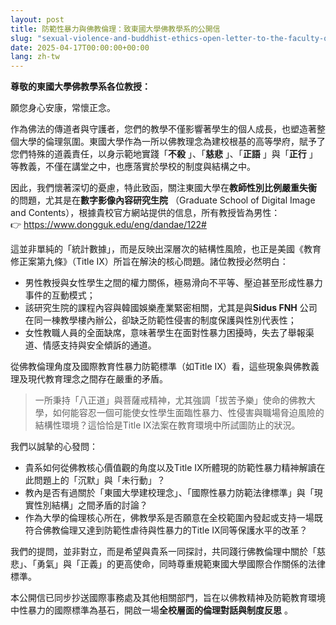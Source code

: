 ```yaml
---
layout: post
title: 防範性暴力與佛教倫理：致東國大學佛教學系的公開信
slug: "sexual-violence-and-buddhist-ethics-open-letter-to-the-faculty-of-buddhism-at-dongguk-university-zh-tw"
date: 2025-04-17T00:00:00+00:00
lang: zh-tw
---
```


**尊敬的東國大學佛教學系各位教授：**

願您身心安康，常懷正念。

作為佛法的傳道者與守護者，您們的教學不僅影響著學生的個人成長，也塑造著整個大學的倫理氛圍。東國大學作為一所以佛教理念為建校根基的高等學府，賦予了您們特殊的道義責任，以身示範地實踐「**不殺** 」、「**慈悲** 」、「**正語** 」與「**正行** 」等教義，不僅在講堂之中，也應落實於學校的制度與結構之中。

因此，我們懷著深切的憂慮，特此致函，關注東國大學在**教師性別比例嚴重失衡** 的問題，尤其是在**數字影像內容研究生院** （Graduate School of Digital Image and Contents），根據貴校官方網站提供的信息，所有教授皆為男性：  
👉 <https://www.dongguk.edu/eng/dandae/122#>

這並非單純的「統計數據」，而是反映出深層次的結構性風險，也正是美國《教育修正案第九條》（Title IX）所旨在解決的核心問題。諸位教授必然明白：

  * 男性教授與女性學生之間的權力關係，極易滑向不平等、壓迫甚至形成性暴力事件的互動模式；
  * 該研究生院的課程內容與韓國娛樂產業緊密相關，尤其是與**Sidus FNH** 公司在同一棟教學樓內辦公，卻缺乏防範性侵害的制度保護與性別代表性；
  * 女性教職人員的全面缺席，意味著學生在面對性暴力困擾時，失去了舉報渠道、情感支持與安全傾訴的通道。



從佛教倫理角度及國際教育性暴力防範標準（如Title IX）看，這些現象與佛教義理及現代教育理念之間存在嚴重的矛盾。

> 一所秉持「八正道」與菩薩戒精神，尤其強調「拔苦予樂」使命的佛教大學，如何能容忍一個可能使女性學生面臨性暴力、性侵害與職場脅迫風險的結構性環境？這恰恰是Title IX法案在教育環境中所試圖防止的狀況。

我們以誠摯的心發問：

  * 貴系如何從佛教核心價值觀的角度以及Title IX所體現的防範性暴力精神解讀在此問題上的「沉默」與「未行動」？
  * 教內是否有過關於「東國大學建校理念」、「國際性暴力防範法律標準」與「現實性別結構」之間矛盾的討論？
  * 作為大學的倫理核心所在，佛教學系是否願意在全校範圍內發起或支持一場既符合佛教倫理又達到防範性虐待與性暴力的Title IX同等保護水平的改革？



我們的提問，並非對立，而是希望與貴系一同探討，共同踐行佛教倫理中關於「慈悲」、「勇氣」與「正義」的更高使命，同時尊重規範東國大學國際合作關係的法律標準。

本公開信已同步抄送國際事務處及其他相關部門，旨在以佛教精神及防範教育環境中性暴力的國際標準為基石，開啟一場**全校層面的倫理對話與制度反思** 。

